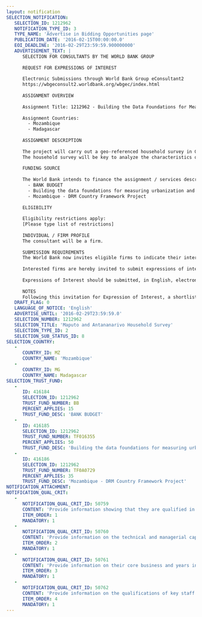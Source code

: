 ```yaml
---
layout: notification
SELECTION_NOTIFICATION: 
   SELECTION_ID: 1212962
   NOTIFICATION_TYPE_ID: 3
   TYPE_NAME: 'Advertise in Bidding Opportunities page'
   PUBLICATION_DATE: '2016-02-15T00:00:00.0'
   EOI_DEADLINE: '2016-02-29T23:59:59.900000000'
   ADVERTISEMENT_TEXT: |
      SELECTION FOR CONSULTANTS BY THE WORLD BANK GROUP
      
      REQUEST FOR EXPRESSIONS OF INTEREST
      
      Electronic Submissions through World Bank Group eConsultant2
      https://wbgeconsult2.worldbank.org/wbgec/index.html
      
      ASSIGNMENT OVERVIEW
      
      Assignment Title: 1212962 - Building the Data Foundations for Measuring Urbanization and City Growth
      
      Assignment Countries:
        - Mozambique
        - Madagascar
      
      ASSIGNMENT DESCRIPTION
      
      The project will carry out a geo-referenced household survey in Greater Maputo and Antananarivo to gain some insights on the impact of and the trade-offs between location characteristics, welfare, risks, access to infrastructure and services, as well as land value. By bringing together the four variables of people, space, risks, access to infrastructure and services, the findings and recommendations from this exercise will enable municipal decision-makers to better target social, anti-poverty, and other development interventions. 
      The household survey will be key to analyze the characteristics of the poor and non-poor of both cities. The survey will include a consumption module that will serve to estimate poverty. The survey will also provide information on the location of households, jobs, socio-economic characteristics, access to the job market, sector of occupation, mobility, housing situation, expenditure on housing and basic services.
      
      FUNDING SOURCE
      
      The World Bank intends to finance the assignment / services described below under the following trust fund(s):
        - BANK BUDGET
        - Building the data foundations for measuring urbanization and city growth
        - Mozambique - DRM Country Framework Project
      
      ELIGIBILITY
      
      Eligibility restrictions apply:
      [Please type list of restrictions]
      
      INDIVIDUAL / FIRM PROFILE
      The consultant will be a firm. 
      
      SUBMISSION REQUIREMENTS
      The World Bank now invites eligible firms to indicate their interest in providing the services.  Interested firms must provide information indicating that they are qualified to perform the services (brochures, description of similar assignments, experience in similar conditions, availability of appropriate skills among staff, etc. for firms; CV and cover letter for individuals).  Please note that the total size of all attachments should be less than 5MB.  Consultants may associate to enhance their qualifications.
      
      Interested firms are hereby invited to submit expressions of interest.
      
      Expressions of Interest should be submitted, in English, electronically through World Bank Group eTendering (https://wbgeconsult2.worldbank.org/wbgec/index.html)
      
      NOTES
      Following this invitation for Expression of Interest, a shortlist of qualified firms will be formally invited to submit proposals.  Shortlisting and selection will be subject to the availability of funding.
   DRAFT_FLAG: 0
   LANGUAGE_OF_NOTICE: 'English'
   ADVERTISE_UNTIL: '2016-02-29T23:59:59.0'
   SELECTION_NUMBER: 1212962
   SELECTION_TITLE: 'Maputo and Antananarivo Household Survey'
   SELECTION_TYPE_ID: 2
   SELECTION_SUB_STATUS_ID: 8
SELECTION_COUNTRY: 
   - 
      COUNTRY_ID: MZ
      COUNTRY_NAME: 'Mozambique'
   - 
      COUNTRY_ID: MG
      COUNTRY_NAME: Madagascar
SELECTION_TRUST_FUND: 
   - 
      ID: 416184
      SELECTION_ID: 1212962
      TRUST_FUND_NUMBER: BB
      PERCENT_APPLIES: 15
      TRUST_FUND_DESC: 'BANK BUDGET'
   - 
      ID: 416185
      SELECTION_ID: 1212962
      TRUST_FUND_NUMBER: TF016355
      PERCENT_APPLIES: 50
      TRUST_FUND_DESC: 'Building the data foundations for measuring urbanization and city growth'
   - 
      ID: 416186
      SELECTION_ID: 1212962
      TRUST_FUND_NUMBER: TF0A0729
      PERCENT_APPLIES: 35
      TRUST_FUND_DESC: 'Mozambique - DRM Country Framework Project'
NOTIFICATION_ATTACHMENT: 
NOTIFICATION_QUAL_CRIT: 
   - 
      NOTIFICATION_QUAL_CRIT_ID: 50759
      CONTENT: 'Provide information showing that they are qualified in the field of the assignment.'
      ITEM_ORDER: 1
      MANDATORY: 1
   - 
      NOTIFICATION_QUAL_CRIT_ID: 50760
      CONTENT: 'Provide information on the technical and managerial capabilities of the firm.'
      ITEM_ORDER: 2
      MANDATORY: 1
   - 
      NOTIFICATION_QUAL_CRIT_ID: 50761
      CONTENT: 'Provide information on their core business and years in business.'
      ITEM_ORDER: 3
      MANDATORY: 1
   - 
      NOTIFICATION_QUAL_CRIT_ID: 50762
      CONTENT: 'Provide information on the qualifications of key staff.'
      ITEM_ORDER: 4
      MANDATORY: 1
---
```

